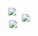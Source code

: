 <div align="center" style="display:flex; justify-content:center; align-items:center">
    <div align="center">
        <!--- Summary card -->
        <img
            align="center"
            src="https://github-readme-stats.vercel.app/api?username=marlstar&show_icons=true&theme=tokyonight&bg_color=30,000000,434343"
        />
        <br>
        <!--- Trophies -->
        <img
            align="right"
            style = "margin-top: 10px"
            src="https://github-profile-trophy.vercel.app/?username=marlstar&theme=onedark&title=MultiLanguage,Commits,Experience,Repositories&row=1&column=4"
        />
    </div>
    <div align="center" style="float:left; margin-left:10px">
        <!--- Top languages card -->
        <img
            src="https://github-readme-stats.vercel.app/api/top-langs/?username=marlstar&show_icons=true&theme=tokyonight&bg_color=30,000000,434343"
        />
    </div>
</div>

